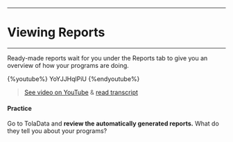 ****
# Viewing Reports
---

Ready-made reports wait for you under the Reports tab to give you an overview of how your programs are doing.

{%youtube%} YoYJJHqlPiU {%endyoutube%}  
> [See video on YouTube](https://www.youtube.com/embed/YoYJJHqlPiU?rel=0) & [read transcript](https://docs.google.com/document/d/1DCaeMviBwSO5hGSfeh6Y9McPI6D1dzxJyDs5kKa4wug/edit#heading=h.egy27gbnqjza)

#### Practice

Go to TolaData and **review the automatically generated reports.** What do they tell you about your programs?



## 

## 



